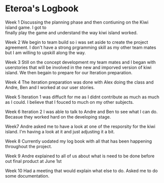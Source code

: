 # Eteroa's Logbook


Week 1 
Discussing the planning phase and then contiuning on the Kiwi island game. I got to  
finally play the game and understand the way kiwi island worked.

Week 2
We begin to team build so i was set aside to create the project agreement. I don't have 
a strong prgramming skill as my other team mates but I am willing to upskill along the 
way. 

Week 3
Still on the concept development my team mates and I began with userstories that will be 
involved in the new and imporved version of kiwi island. We then begain to prepare for 
our Iteration preparation.

Week 4
The iteration preparation was done with Alex doing the class and Andre, Ben and I worked 
at our user stories.

Week 5
Iteration 1 was diffuclt for me as I didnt contribute as much as much as I could. I believe that
I fouced to much on my other subjects. 

Week 6
Iteration 2 I was able to talk to Andre and Ben to see what I can do. Becasue they worked 
hard on the developing stage. 

Week7 
Andre asked me to have a look at one of the resporsity for the kiwi island. I'm having a look
at it and just adjusting it a bit.

Week 8 
Currently uodated my log book with all that has been happening throughout the project. 

Week 9 
Andre explained to all of us about what is need to be done before out final product at June 1st 

Week 10 
Had a meeting that would explain what else to do. Asked me to do some documentation. 
